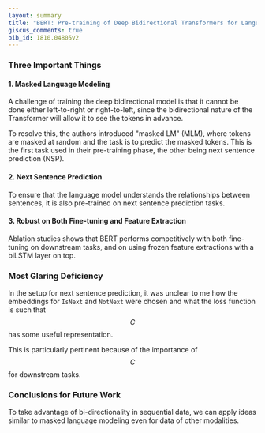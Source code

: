 ```yaml
---
layout: summary
title: "BERT: Pre-training of Deep Bidirectional Transformers for Language Understanding"
giscus_comments: true
bib_id: 1810.04805v2
---
```


### Three Important Things

#### 1. Masked Language Modeling

A challenge of training the deep bidirectional model is that it cannot be done
either left-to-right or right-to-left, since the bidirectional nature of the
Transformer will allow it to see the tokens in advance.

To resolve this, the authors introduced "masked LM" (MLM), where tokens are
masked at random and the task is to predict the masked tokens. This is
the first task used in their pre-training phase, the other being next
sentence prediction (NSP).

#### 2. Next Sentence Prediction

To ensure that the language model understands the relationships between sentences,
it is also pre-trained on next sentence prediction tasks.

#### 3. Robust on Both Fine-tuning and Feature Extraction

Ablation studies shows that BERT performs competitively with both fine-tuning
on downstream tasks, and on using frozen feature extractions with a biLSTM layer
on top.

### Most Glaring Deficiency

In the setup for next sentence prediction, it was unclear to me how
the embeddings for `IsNext` and `NotNext` were chosen and what
the loss function is such that $$C$$ has some useful representation.

This is particularly pertinent because of the importance of $$C$$ for
downstream tasks.

### Conclusions for Future Work

To take advantage of bi-directionality in sequential data, we can apply ideas
similar to masked language modeling even for data of other modalities.
